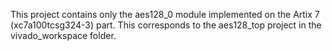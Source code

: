This project contains only the aes128_0 module implemented on the Artix 7 (xc7a100tcsg324-3) part. This corresponds to the aes128_top project in the vivado_workspace folder.
